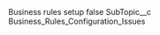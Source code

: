 <?xml version="1.0" encoding="UTF-8"?>
<CustomMetadata xmlns="http://soap.sforce.com/2006/04/metadata" xmlns:xsi="http://www.w3.org/2001/XMLSchema-instance" xmlns:xsd="http://www.w3.org/2001/XMLSchema">
    <label>Business rules setup</label>
    <protected>false</protected>
    <values>
        <field>SubTopic__c</field>
        <value xsi:type="xsd:string">Business_Rules_Configuration_Issues</value>
    </values>
</CustomMetadata>
